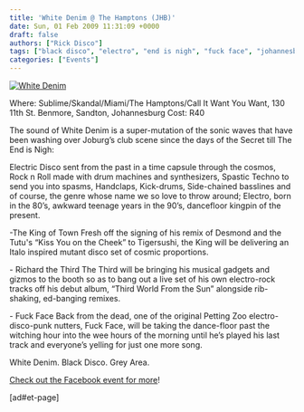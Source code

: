 ```yaml
---
title: 'White Denim @ The Hamptons (JHB)'
date: Sun, 01 Feb 2009 11:31:09 +0000
draft: false
authors: ["Rick Disco"]
tags: ["black disco", "electro", "end is nigh", "fuck face", "johannesburg", "king of town", "party", "petting zoo", "richard the third", "secret", "white denim"]
categories: ["Events"]
---
```


[![White Denim](/wp-content/uploads/2009/02/white-denim.jpg "White Denim")](/wp-content/uploads/2009/02/white-denim.jpg)

Where: Sublime/Skandal/Miami/The Hamptons/Call It Want You Want, 130 11th St. Benmore, Sandton, Johannesburg Cost: R40

The sound of White Denim is a super-mutation of the sonic waves that have been washing over Joburg’s club scene since the days of the Secret till The End is Nigh:

Electric Disco sent from the past in a time capsule through the cosmos, Rock n Roll made with drum machines and synthesizers, Spastic Techno to send you into spasms, Handclaps, Kick-drums, Side-chained basslines and of course, the genre whose name we so love to throw around; Electro, born in the 80’s, awkward teenage years in the 90’s, dancefloor kingpin of the present.

\-The King of Town Fresh off the signing of his remix of Desmond and the Tutu's “Kiss You on the Cheek” to Tigersushi, the King will be delivering an Italo inspired mutant disco set of cosmic proportions.

\- Richard the Third The Third will be bringing his musical gadgets and gizmos to the booth so as to bang out a live set of his own electro-rock tracks off his debut album, “Third World From the Sun” alongside rib-shaking, ed-banging remixes.

\- Fuck Face Back from the dead, one of the original Petting Zoo electro-disco-punk nutters, Fuck Face, will be taking the dance-floor past the witching hour into the wee hours of the morning until he’s played his last track and everyone’s yelling for just one more song.

White Denim. Black Disco. Grey Area.

[Check out the Facebook event for more](http://www.facebook.com/event.php?eid=46758009437 "Facebook Event")!

\[ad#et-page\]